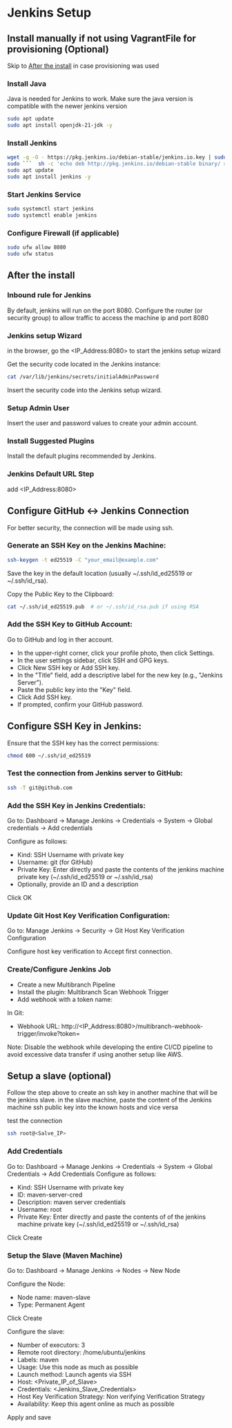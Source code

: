 # Jenkins Setup

## Install manually if not using VagrantFile for provisioning (Optional)
Skip to [After the install](#After-the-install) in case provisioning was used

### Install Java
Java is needed for Jenkins to work. Make sure the java version is compatible with the newer jenkins version

```  sh
sudo apt update
sudo apt install openjdk-21-jdk -y
```

### Install Jenkins
```  sh
wget -q -O - https://pkg.jenkins.io/debian-stable/jenkins.io.key | sudo apt-key add -
sudo ```  sh -c 'echo deb http://pkg.jenkins.io/debian-stable binary/ > /etc/apt/sources.list.d/jenkins.list'
sudo apt update
sudo apt install jenkins -y
```

### Start Jenkins Service
``` sh
sudo systemctl start jenkins
sudo systemctl enable jenkins
```
### Configure Firewall (if applicable)
```  sh
sudo ufw allow 8080
sudo ufw status
```

## After the install
### Inbound rule for Jenkins
By default, jenkins will run on the port 8080. Configure the router (or security group) to allow traffic to access the machine ip and port 8080


### Jenkins setup Wizard
in the browser, go the <IP_Address:8080> to start the jenkins setup wizard

Get the security code located in the Jenkins instance:

```  sh
cat /var/lib/jenkins/secrets/initialAdminPassword
```
Insert the security code into the Jenkins setup wizard.

### Setup Admin User
Insert the user and password values to create your admin account.

### Install Suggested Plugins
Install the default plugins recommended by Jenkins.

### Jenkins Default URL Step
add <IP_Address:8080>

## Configure GitHub <-> Jenkins Connection
For better security, the connection will be made using ssh.

### Generate an SSH Key on the Jenkins Machine:

```  sh
ssh-keygen -t ed25519 -C "your_email@example.com"
```
Save the key in the default location (usually ~/.ssh/id_ed25519 or ~/.ssh/id_rsa).

Copy the Public Key to the Clipboard:

```  sh
cat ~/.ssh/id_ed25519.pub  # or ~/.ssh/id_rsa.pub if using RSA
```

### Add the SSH Key to GitHub Account:

Go to GitHub and log in ther account.
- In the upper-right corner, click your profile photo, then click Settings.
- In the user settings sidebar, click SSH and GPG keys.
- Click New SSH key or Add SSH key.
- In the "Title" field, add a descriptive label for the new key (e.g., "Jenkins Server").
- Paste the public key into the "Key" field.
- Click Add SSH key.
- If prompted, confirm your GitHub password.

## Configure SSH Key in Jenkins:
Ensure that the SSH key has the correct permissions:

```  sh
chmod 600 ~/.ssh/id_ed25519
```

### Test the connection from Jenkins server to GitHub:

```  sh
ssh -T git@github.com
```

### Add the SSH Key in Jenkins Credentials:
Go to: Dashboard -> Manage Jenkins -> Credentials -> System -> Global credentials -> Add credentials

Configure as follows:
- Kind: SSH Username with private key
- Username: git (for GitHub)
- Private Key: Enter directly and paste the contents of the jenkins machine private key (~/.ssh/id_ed25519 or ~/.ssh/id_rsa)
- Optionally, provide an ID and a description

Click OK

###  Update Git Host Key Verification Configuration:
Go to: Manage Jenkins -> Security -> Git Host Key Verification Configuration

Configure host key verification to Accept first connection.

### Create/Configure Jenkins Job
- Create a new Multibranch Pipeline
- Install the plugin: Multibranch Scan Webhook Trigger
- Add webhook with a token name: <NameOfTheToken>

In Git:
- Webhook URL: http://<IP_Address:8080>/multibranch-webhook-trigger/invoke?token=<NameOfTheToken>

Note: Disable the webhook while developing the entire CI/CD pipeline to avoid excessive data transfer if using another setup like AWS.

## Setup a slave (optional)
Follow the step above to create an ssh key in another machine that will be the jenkins slave.
in the slave machine, paste the content of the Jenkins machine ssh public key into the known hosts and vice versa

test the connection
```  sh
ssh root@<Salve_IP>
```

### Add Credentials
Go to: Dashboard -> Manage Jenkins -> Credentials -> System -> Global Credentials -> Add Credentials
Configure as follows:
- Kind: SSH Username with private key
- ID: maven-server-cred
- Description: maven server credentials
- Username: root
- Private Key: Enter directly and paste the contents of of the jenkins machine private key (~/.ssh/id_ed25519 or ~/.ssh/id_rsa)

Click Create

### Setup the Slave (Maven Machine)

Go to: Dashboard -> Manage Jenkins -> Nodes -> New Node
 
Configure the Node: 
- Node name: maven-slave
- Type: Permanent Agent

Click Create

Configure the slave:
- Number of executors: 3
- Remote root directory: /home/ubuntu/jenkins
- Labels: maven
- Usage: Use this node as much as possible
- Launch method: Launch agents via SSH
- Host: <Private_IP_of_Slave>
- Credentials: <Jenkins_Slave_Credentials>
- Host Key Verification Strategy: Non verifying Verification Strategy
- Availability: Keep this agent online as much as possible

Apply and save

